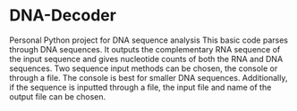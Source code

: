 # DNA-Decoder
Personal Python project for DNA sequence analysis
This basic code parses through DNA sequences. It outputs the complementary RNA sequence of the input sequence and gives nucleotide counts of both the RNA and DNA sequences.
Two sequence input methods can be chosen, the console or through a file. The console is best for smaller DNA sequences.
Additionally, if the sequence is inputted through a file, the input file and name of the output file can be chosen.
